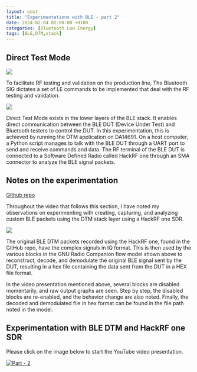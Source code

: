 ```yaml
---
layout: post
title: "Experimentations with BLE - part 2"
date: 2024-02-04 02:00:00 +0100
categories: [Bluetooth Low Energy]
tags: [BLE,DTM,stack]
---
```


## Direct Test Mode

![]({{site.data.navigation.Images[2][1]}}) 

To facilitate RF testing and validation on the production line, The Bluetooth SIG dictates a set of LE commands to be implemented that deal with the RF testing and validation. 

![]({{site.data.navigation.Images[2][2]}}) 

Direct Test Mode exists in the lower layers of the BLE stack. It enables direct communication between the BLE DUT (Device Under Test) and Bluetooth testers to control the DUT. In this experimentation, this is achieved by running the DTM application on DA14691. On a host computer, a Python script manages to talk with the BLE DUT through a UART port to send and receive commands and data. The RF terminal of the BLE DUT is connected to a Software Defined Radio called HackRF one through an SMA connector to analyze the BLE signal packets.

## Notes on the experimentation

[Github repo]({{site.data.navigation.Links[2][1]}})

Throughout the video that follows this section, I have noted my observations on experimenting with creating, capturing, and analyzing custom BLE packets using the DTM stack layer using a HackRF one SDR. 

![]({{site.data.navigation.Images[2][3]}})

The original BLE DTM packets recorded using the HackRF one, found in the GitHub repo, have the complex signals in IQ format. This is then used by the various blocks in the GNU Radio Companion flow model shown above to reconstruct, decode, and demodulate the original BLE signal sent by the DUT, resulting in a hex file containing the data sent from the DUT in a HEX file format.

In the video presentation mentioned above, several blocks are disabled momentarily, and raw output graphs are seen. Step by step, the disabled blocks are re-enabled, and the behavior change are also noted. Finally, the decoded and demodulated file in hex format can be found in the file path noted in the model.

## Experimentation with BLE DTM and HackRF one SDR

Please click on the image below to start the YouTube video presentation.

[![Part - 2]({{site.data.navigation.Images[2][0]}})]({{site.data.navigation.Links[2][0]}})
